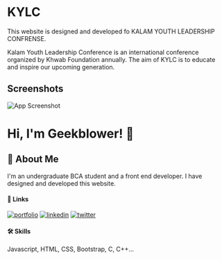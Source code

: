 # KYLC

This website is designed and developed fo KALAM YOUTH LEADERSHIP CONFRENSE.

Kalam Youth Leadership Conference is an international conference organized by Khwab Foundation annually. The aim of KYLC is to educate and inspire our upcoming generation.

## Screenshots

![App Screenshot](https://photos.app.goo.gl/Zb2j8LFG7VUgAw4a8)

# Hi, I'm Geekblower! 👋

## 🚀 About Me

I'm an undergraduate BCA student and a front end developer. I have designed and developed this website.

#### 🔗 Links
[![portfolio](https://img.shields.io/badge/my_portfolio-000?style=for-the-badge&logo=ko-fi&logoColor=white)](https://geekblower.github.io/)
[![linkedin](https://img.shields.io/badge/linkedin-0A66C2?style=for-the-badge&logo=linkedin&logoColor=white)](https://www.linkedin.com/in/geekblower/)
[![twitter](https://img.shields.io/badge/twitter-1DA1F2?style=for-the-badge&logo=twitter&logoColor=white)](https://twitter.com/geekblower/)

#### 🛠 Skills
Javascript, HTML, CSS, Bootstrap, C, C++...
